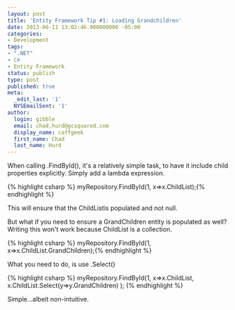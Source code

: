 ```yaml
---
layout: post
title: 'Entity Framework Tip #1: Loading Grandchildren'
date: 2013-06-11 13:02:46.000000000 -05:00
categories:
- Development
tags:
- ".NET"
- C#
- Entity Framework
status: publish
type: post
published: true
meta:
  _edit_last: '1'
  NYSEmailSent: '1'
author:
  login: gibble
  email: chad.hurd@gcsquared.com
  display_name: caffgeek
  first_name: Chad
  last_name: Hurd
---
```

When calling .FindById(), it's a relatively simple task, to have it include child properties explicitly. Simply add a lambda expression.

{% highlight csharp %} myRepository.FindById(1, x=>x.ChildList);{% endhighlight %}

This will ensure that the ChildListis populated and not null.

But what if you need to ensure a GrandChildren entity is populated as well? Writing this won't work because ChildList is a collection.

{% highlight csharp %}	myRepository.FindById(1, x=>x.ChildList.GrandChildren);{% endhighlight %}

What you need to do, is use .Select()

{% highlight csharp %}	myRepository.FindById(1, 
		x=>x.ChildList, 
		x.ChildList.Select(y=>y.GrandChildren)
		);
{% endhighlight %}

Simple...albeit non-intuitive.